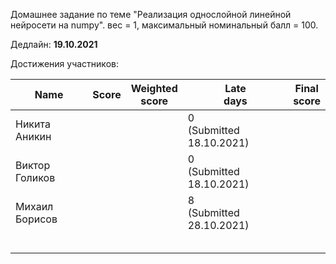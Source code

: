 Домашнее задание по теме "Реализация однослойной линейной нейросети на numpy". вес = 1, максимальный номинальный балл = 100.

Дедлайн: **19.10.2021**

Достижения участников:

| Name               | Score | Weighted<br>score | Late<br>days                 | Final<br>score |
| ------------------ | ----- | ----------------- | ---------------------------- | -------------- |
| Никита Аникин |       |                   | 0<br/>(Submitted 18.10.2021) |                |
| Виктор Голиков |       |                   | 0<br/>(Submitted 18.10.2021) |                |
| Михаил Борисов |       |                   | 8<br/>(Submitted 28.10.2021) |                |
|                |       |                   |                              |                |
|                |       |                   |                              |                |
|                |       |                   |                              |                |
|                |       |                   |                              |                |
|                |       |                   |                              |             |


